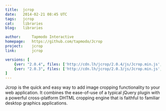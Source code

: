 ```yaml
---
title:	jcrop
date:	2014-02-21 08:45 UTC
tags:	jcrop
cat:	libraries
blog:	libraries

author:		Tapmodo Interactive
homepage:	https://github.com/tapmodo/Jcrop
project:	jcrop
link:		jcrop

versions: [
	{ver: "2.0.4", files: ['http://cdn.lh/jcrop/2.0.4/js/Jcrop.min.js', 'http://cdn.lh/jcrop/2.0.4/css/Jcrop.min.css', 'http://cdn.lh/jcrop/2.0.4/css/Jcrop.gif']},
	{ver: "2.0.3", files: ['http://cdn.lh/jcrop/2.0.3/js/Jcrop.min.js', 'http://cdn.lh/jcrop/2.0.3/css/Jcrop.min.css', 'http://cdn.lh/jcrop/2.0.3/css/Jcrop.gif']}
]
---
```


Jcrop is the quick and easy way to add image cropping functionality to your web application. It combines the ease-of-use of a typical jQuery plugin with a powerful cross-platform DHTML cropping engine that is faithful to familiar desktop graphics applications.